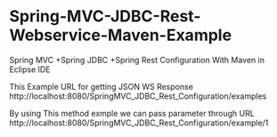# Spring-MVC-JDBC-Rest-Webservice-Maven-Example
Spring MVC +Spring JDBC +Spring Rest Configuration With Maven in Eclipse IDE

This Example URL for getting JSON WS Response
http://localhost:8080/SpringMVC_JDBC_Rest_Configuration/examples

By using This method exmple we can pass parameter through URL
http://localhost:8080/SpringMVC_JDBC_Rest_Configuration/example/1
